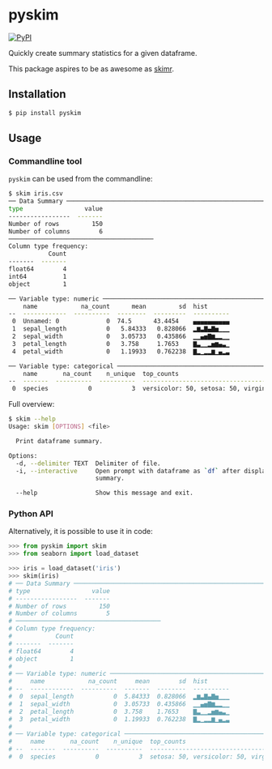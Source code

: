 # pyskim

[![PyPI](https://img.shields.io/pypi/v/pyskim.svg?style=flat)](https://pypi.python.org/pypi/pyskim)

Quickly create summary statistics for a given dataframe.

This package aspires to be as awesome as [skimr](https://github.com/ropensci/skimr).


## Installation

```bash
$ pip install pyskim
```

## Usage

### Commandline tool


`pyskim` can be used from the commandline:

```bash
$ skim iris.csv
── Data Summary ────────────────────────────────────────────────────────────────
type                 value
-----------------  -------
Number of rows         150
Number of columns        6
────────────────────────────────────────
Column type frequency:
           Count
-------  -------
float64        4
int64          1
object         1

── Variable type: numeric ──────────────────────────────────────────────────────
    name            na_count      mean         sd  hist
--  ------------  ----------  --------  ---------  ----------
 0  Unnamed: 0             0  74.5      43.4454    ▄▄▄▄▄▄▄▄▄▄
 1  sepal_length           0   5.84333   0.828066  ▂▆▃▇▄▇▅▁▁▁
 2  sepal_width            0   3.05733   0.435866  ▁▁▄▅▇▆▂▂▁▁
 3  petal_length           0   3.758     1.7653    ▇▃▁▁▂▅▆▄▃▁
 4  petal_width            0   1.19933   0.762238  ▇▂▁▂▂▆▁▄▂▃

── Variable type: categorical ──────────────────────────────────────────────────
    name       na_count    n_unique  top_counts
--  -------  ----------  ----------  -----------------------------------------
 0  species           0           3  versicolor: 50, setosa: 50, virginica: 50
```

Full overview:

```bash
$ skim --help
Usage: skim [OPTIONS] <file>

  Print dataframe summary.

Options:
  -d, --delimiter TEXT  Delimiter of file.
  -i, --interactive     Open prompt with dataframe as `df` after displaying
                        summary.

  --help                Show this message and exit.
```

### Python API

Alternatively, it is possible to use it in code:

```python
>>> from pyskim import skim
>>> from seaborn import load_dataset

>>> iris = load_dataset('iris')
>>> skim(iris)
# ── Data Summary ────────────────────────────────────────────────────────────────
# type                 value
# -----------------  -------
# Number of rows         150
# Number of columns        5
# ────────────────────────────────────────
# Column type frequency:
#            Count
# -------  -------
# float64        4
# object         1
#
# ── Variable type: numeric ──────────────────────────────────────────────────────
#     name            na_count     mean        sd  hist
# --  ------------  ----------  -------  --------  ----------
#  0  sepal_length           0  5.84333  0.828066  ▂▆▃▇▄▇▅▁▁▁
#  1  sepal_width            0  3.05733  0.435866  ▁▁▄▅▇▆▂▂▁▁
#  2  petal_length           0  3.758    1.7653    ▇▃▁▁▂▅▆▄▃▁
#  3  petal_width            0  1.19933  0.762238  ▇▂▁▂▂▆▁▄▂▃
#
# ── Variable type: categorical ──────────────────────────────────────────────────
#     name       na_count    n_unique  top_counts
# --  -------  ----------  ----------  -----------------------------------------
#  0  species           0           3  setosa: 50, versicolor: 50, virginica: 50
```
